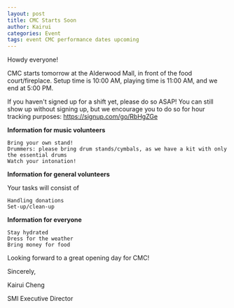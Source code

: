 ```yaml
---
layout: post
title: CMC Starts Soon
author: Kairui
categories: Event
tags: event CMC performance dates upcoming
---
```


Howdy everyone!

CMC starts tomorrow at the Alderwood Mall, in front of the food court/fireplace. Setup time is 10:00 AM, playing time is 11:00 AM, and we end at 5:00 PM.

If you haven't signed up for a shift yet, please do so ASAP! You can still show up without signing up, but we encourage you to do so for hour tracking purposes: https://signup.com/go/RbHgZGe

**Information for music volunteers**

    Bring your own stand!
    Drummers: please bring drum stands/cymbals, as we have a kit with only the essential drums
    Watch your intonation!

**Information for general volunteers**

Your tasks will consist of

    Handling donations
    Set-up/clean-up


**Information for everyone**

    Stay hydrated
    Dress for the weather
    Bring money for food


Looking forward to a great opening day for CMC!

Sincerely,

Kairui Cheng

SMI Executive Director
